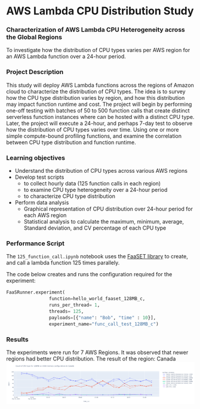 # AWS Lambda CPU Distribution Study

### Characterization of AWS Lambda CPU Heterogeneity across the Global Regions 
  To investigate how the distribution of CPU types varies per AWS region for an AWS Lambda function over a 24-hour period.

### Project Description
  This study will deploy AWS Lambda functions across the regions of Amazon cloud to characterize the distribution of CPU types. The idea is to survey how the CPU type distribution varies by region, and how this distribution may impact function runtime and cost. The project will begin by performing one-off testing with batches of 50 to 500 function calls that create distinct serverless function instances where can be hosted with a distinct CPU type. Later, the project will execute a 24-hour, and perhaps 7-day test to observe how the distribution of CPU types varies over time. Using one or more simple compute-bound profiling functions, and examine the correlation between CPU type distribution and function runtime.

### Learning objectives

- Understand the distribution of CPU types across various AWS regions
- Develop test scripts 
  -  to collect hourly data (125 function calls in each region)
  -  to examine CPU type heterogeneity over a 24-hour period
  -  to characterize CPU type distribution
- Perform data analysis
  - Graphical representation of CPU distribution over 24-hour period for each AWS region
  - Statistical analysis to calculate the maximum, minimum, average, Standard deviation, and CV percentage of each CPU type

### Performance Script

The `125_function_call.ipynb` notebook uses the [FaaSET library](https://github.com/wlloyduw/SAAF/tree/master/tutorial_faaset) to create, and call a lambda function 125 times parallely. 

The code below creates and runs the configuration required for the experiment: 

```python
FaaSRunner.experiment(
                function=hello_world_faaset_128MB_c, 
                runs_per_thread= 1,
                threads= 125,
                payloads=[{"name": "Bob", "time" : 10}],
                experiment_name="func_call_test_128MB_c")
```

### Results

The experiments were run for 7 AWS Regions. It was observed that newer regions had better CPU distribution. The result of the region: Canada
![alt text](./Analysis/Graphs/canada.png)











